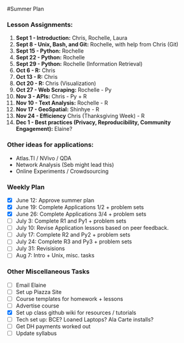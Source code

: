 #Summer Plan

### Lesson Assignments:

1. **Sept 1 - Introduction:** Chris, Rochelle, Laura
2. **Sept 8 - Unix, Bash, and Git:** Rochelle, with help from Chris (Git)
3. **Sept 15 - Python:** Rochelle
4. **Sept 22 - Python:** Rochelle
5. **Sept 29 - Python:** Rochelle (Information Retrieval)
6. **Oct 6 - R:** Chris
7. **Oct 13 - R:** Chris
8. **Oct 20 - R:** Chris (Visualization)
9. **Oct 27 - Web Scraping:** Rochelle - Py
10. **Nov 3 - APIs:** Chris - Py + R
11. **Nov 10 - Text Analysis:** Rochelle - R
12. **Nov 17 - GeoSpatial:** Shinhye - R
13. **Nov 24 - Efficiency** Chris (Thanksgiving Week) - R
14. **Dec 1 - Best practices (Privacy, Reproducibility, Community Engagement):** Elaine?

### Other ideas for applications:

- Atlas.TI / NVivo / QDA
- Network Analysis (Seb might lead this)
- Online Experiments / Crowdsourcing

### Weekly Plan

- [X] June 12: Approve summer plan
- [X] June 19: Complete Applications 1/2 + problem sets
- [X] June 26: Complete Applications 3/4 + problem sets
- [ ] July 3: Complete R1 and Py1 + problem sets
- [ ] July 10: Revise Application lessons based on peer feedback.
- [ ] July 17: Complete R2 and Py2 + problem sets
- [ ] July 24: Complete R3 and Py3 + problem sets
- [ ] July 31: Revisisions
- [ ] Aug 7: Intro + Unix, misc. tasks

### Other Miscellaneous Tasks

- [ ] Email Elaine
- [ ] Set up Piazza Site
- [ ] Course templates for homework + lessons
- [ ] Advertise course
- [X] Set up class github wiki for resources / tutorials
- [ ] Tech set up: BCE? Loaned Laptops? Ala Carte installs?
- [ ] Get DH payments worked out
- [ ] Update syllabus